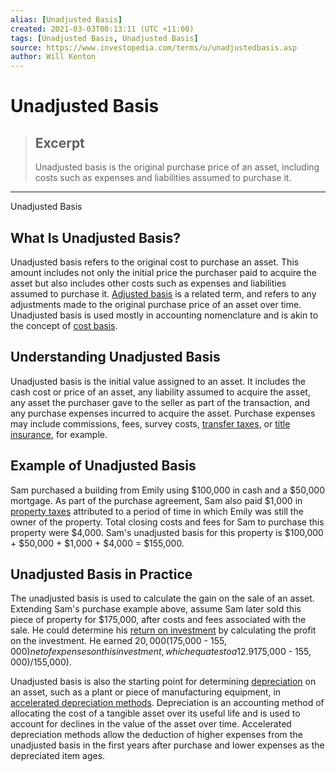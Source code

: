 ```yaml
---
alias: [Unadjusted Basis]
created: 2021-03-03T00:13:11 (UTC +11:00)
tags: [Unadjusted Basis, Unadjusted Basis]
source: https://www.investopedia.com/terms/u/unadjustedbasis.asp
author: Will Kenton
---
```


# Unadjusted Basis

> ## Excerpt
> Unadjusted basis is the original purchase price of an asset, including costs such as expenses and liabilities assumed to purchase it.

---

Unadjusted Basis
## What Is Unadjusted Basis?

Unadjusted basis refers to the original cost to purchase an asset. This amount includes not only the initial price the purchaser paid to acquire the asset but also includes other costs such as expenses and liabilities assumed to purchase it. [Adjusted basis](https://www.investopedia.com/terms/a/adjustedbasis.asp) is a related term, and refers to any adjustments made to the original purchase price of an asset over time. Unadjusted basis is used mostly in accounting nomenclature and is akin to the concept of [cost basis](https://www.investopedia.com/terms/c/costbasis.asp).

## Understanding Unadjusted Basis

Unadjusted basis is the initial value assigned to an asset. It includes the cash cost or price of an asset, any liability assumed to acquire the asset, any asset the purchaser gave to the seller as part of the transaction, and any purchase expenses incurred to acquire the asset. Purchase expenses may include commissions, fees, survey costs, [transfer taxes](https://www.investopedia.com/terms/t/transfertax.asp), or [title insurance](https://www.investopedia.com/terms/t/title_insurance.asp), for example.

## Example of Unadjusted Basis

Sam purchased a building from Emily using $100,000 in cash and a $50,000 mortgage. As part of the purchase agreement, Sam also paid $1,000 in [property taxes](https://www.investopedia.com/terms/p/propertytax.asp) attributed to a period of time in which Emily was still the owner of the property. Total closing costs and fees for Sam to purchase this property were $4,000. Sam's unadjusted basis for this property is $100,000 + $50,000 + $1,000 + $4,000 = $155,000.

## Unadjusted Basis in Practice

The unadjusted basis is used to calculate the gain on the sale of an asset. Extending Sam's purchase example above, assume Sam later sold this piece of property for $175,000, after costs and fees associated with the sale. He could determine his [return on investment](https://www.investopedia.com/terms/r/returnoninvestment.asp) by calculating the profit on the investment. He earned $20,000 ($175,000 - $155,000) net of expenses on this investment, which equates to a 12.9% return on investment (($175,000 - $155,000)/$155,000).

Unadjusted basis is also the starting point for determining [depreciation](https://www.investopedia.com/terms/d/depreciation.asp) on an asset, such as a plant or piece of manufacturing equipment, in [accelerated depreciation methods](https://www.investopedia.com/terms/a/accelerateddepreciation.asp). Depreciation is an accounting method of allocating the cost of a tangible asset over its useful life and is used to account for declines in the value of the asset over time. Accelerated depreciation methods allow the deduction of higher expenses from the unadjusted basis in the first years after purchase and lower expenses as the depreciated item ages.
